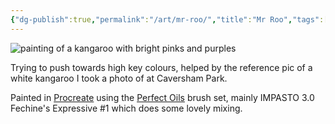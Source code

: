 ```yaml
---
{"dg-publish":true,"permalink":"/art/mr-roo/","title":"Mr Roo","tags":["art"],"created":"2022-12-06"}
---
```



![painting of a kangaroo with bright pinks and purples](/img/user/assets/roo.jpeg)

Trying to push towards high key colours, helped by the reference pic of a white kangaroo I took a photo of at Caversham Park.

Painted in [Procreate](https://procreate.com/) using the [Perfect Oils](https://creativemarket.com/Ldarro/6441075-Perfect-OILS-87-brushes-4PROCREATE) brush set, mainly IMPASTO 3.0 Fechine's Expressive #1 which does some lovely mixing.